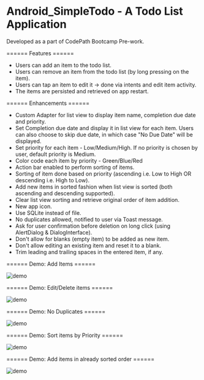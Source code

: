 # Android_SimpleTodo - A Todo List Application

Developed as a part of CodePath Bootcamp Pre-work.

====== Features ======
* Users can add an item to the todo list.
* Users can remove an item from the todo list (by long pressing on the item).
* Users can tap an item to edit it -> done via intents and edit item activity.
* The items are persisted and retrieved on app restart.

====== Enhancements ======
* Custom Adapter for list view to display item name, completion due date and priority.
* Set Completion due date and display it in list view for each item. Users can also choose to skip due date, in which case "No Due Date" will be displayed.
* Set priority for each item - Low/Medium/High. If no priority is chosen by user, default priority is Medium.
* Color code each item by priority - Green/Blue/Red
* Action bar enabled to perform sorting of items.
* Sorting of item done based on priority (ascending i.e. Low to High OR descending i.e. High to Low).
* Add new items in sorted fashion when list view is sorted (both ascending and descending supported).
* Clear list view sorting and retrieve original order of item addition.
* New app icon.
* Use SQLite instead of file.
* No duplicates allowed, notified to user via Toast message.
* Ask for user confirmation before deletion on long click (using AlertDialog & DialogInterface).
* Don't allow for blanks (empty item) to be added as new item.
* Don't allow editing an existing item and reset it to a blank.
* Trim leading and trailing spaces in the entered item, if any.

====== Demo: Add Items ======

![demo](screenshots/add_items.gif)

====== Demo: Edit/Delete items ======

![demo](screenshots/edit_delete_items.gif)

====== Demo: No Duplicates ======

![demo](screenshots/no_duplicate.gif)

====== Demo: Sort items by Priority ======

![demo](screenshots/sort_by_priority.gif)

====== Demo: Add items in already sorted order ======

![demo](screenshots/sorted_insert.gif)
